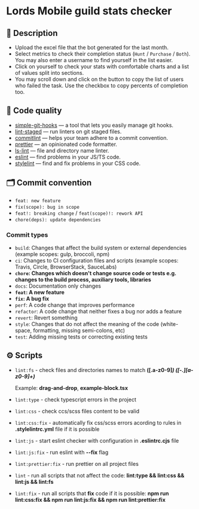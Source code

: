 # Lords Mobile guild stats checker

## 📝 Description
- Upload the excel file that the bot generated for the last month.
- Select metrics to check their completion status (`Hunt` / `Purchase` / `Both`). You may also enter a username to find yourself in the list easier.
- Click on yourself to check your stats with comfortable charts and a list of values split into sections.
- You may scroll down and click on the button to copy the list of users who failed the task. Use the checkbox to copy percents of completion too.
  
## 🥊 Code quality

-   [simple-git-hooks](https://www.npmjs.com/package/simple-git-hooks) — a tool that lets you easily manage git hooks.
-   [lint-staged](https://www.npmjs.com/package/lint-staged) — run linters on git staged files.
-   [commitlint](https://commitlint.js.org/) — helps your team adhere to a commit convention.
-   [prettier](https://prettier.io/) — an opinionated code formatter.
-   [ls-lint](https://ls-lint.org/) — file and directory name linter.
-   [eslint](https://eslint.org/) — find problems in your JS/TS code.
-   [stylelint](https://stylelint.io/) — find and fix problems in your CSS code.

## 🗂 Commit convention

-   `feat: new feature`
-   `fix(scope): bug in scope`
-   `feat!: breaking change` / `feat(scope)!: rework API`
-   `chore(deps): update dependencies`

### Commit types

-   `build`: Changes that affect the build system or external dependencies (example scopes: gulp, broccoli, npm)
-   `ci`: Changes to CI configuration files and scripts (example scopes: Travis, Circle, BrowserStack, SauceLabs)
-   **`chore`: Changes which doesn't change source code or tests e.g. changes to the build process, auxiliary tools, libraries**
-   `docs`: Documentation only changes
-   **`feat`: A new feature**
-   **`fix`: A bug fix**
-   `perf`: A code change that improves performance
-   `refactor`: A code change that neither fixes a bug nor adds a feature
-   `revert`: Revert something
-   `style`: Changes that do not affect the meaning of the code (white-space, formatting, missing semi-colons, etc)
-   `test`: Adding missing tests or correcting existing tests

## ⚙️ Scripts

-   `lint:fs` - check files and directories names to match **([.a-z0-9]_) ([-.][a-z0-9]+)_**

    Example: **drag-and-drop**, **example-block.tsx**

-   `lint:type` - check typescript errors in the project

-   `lint:css` - check ccs/scss files content to be valid

-   `lint:css:fix` - automatically fix css/scss errors acording to rules in **.stylelintrc.yml** file if it is possible

-   `lint:js` - start eslint checker with configuration in **.eslintrc.cjs** file

-   `lint:js:fix` - run eslint with **--fix** flag

-   `lint:prettier:fix` - run prettier on all project files

-   `lint` - run all scripts that not affect the code: **lint:type && lint:css && lint:js && lint:fs**

-   `lint:fix` - run all scripts that **fix** code if it is possible: **npm run lint:css:fix && npm run lint:js:fix && npm run lint:prettier:fix**
